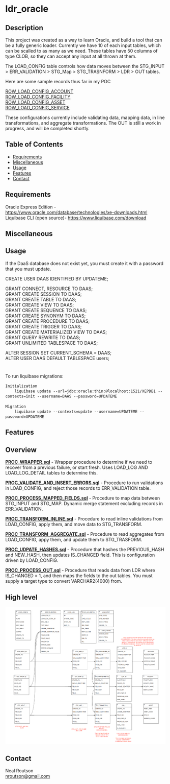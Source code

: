 # ldr_oracle

## Description
This project was created as a way to learn Oracle, and build a tool that can be a fully generic loader.  Currently we have 10 of each input tables, which can be scalled to as many as we need.  These tables have 50 columns of type CLOB, so they can accept any input at all thrown at them.

The LOAD_CONFIG table controls how data moves between the STG_INPUT > ERR_VALIDATION > STG_Map > STG_TRASNFORM > LDR > OUT tables.

Here are some sample records thus far in my POC

[ROW_LOAD_CONFIG_ACCOUNT](https://github.com/nealrout/ldr_oracle/blob/develop/sql/row/load_config/ROW_LOAD_CONFIG_ACCOUNT.sql)   
[ROW_LOAD_CONFIG_FACILITY](https://github.com/nealrout/ldr_oracle/blob/develop/sql/row/load_config/ROW_LOAD_CONFIG_FACILITY.sql)   
[ROW_LOAD_CONFIG_ASSET](https://github.com/nealrout/ldr_oracle/blob/develop/sql/row/load_config/ROW_LOAD_CONFIG_ASSET.sql)   
[ROW_LOAD_CONFIG_SERVICE](https://github.com/nealrout/ldr_oracle/blob/develop/sql/row/load_config/ROW_LOAD_CONFIG_SERVICE.sql)   

These configurations currently include validating data, mapping data, in line transformations, and aggregate transformations.  The OUT is still a work in progress, and will be completed shortly.


## Table of Contents

- [Requirements](#requirements)
- [Miscellaneous](#miscellaneous)
- [Usage](#usage)
- [Features](#features)
- [Contact](#contact)

## Requirements
Oracle Express Edition - https://www.oracle.com/database/technologies/xe-downloads.html  
Liquibase CLI (open source)- https://www.liquibase.com/download
## Miscellaneous


## Usage
If the DaaS database does not exist yet, you must create it with a password that you must update. 

  CREATE USER DAAS IDENTIFIED BY UPDATEME;

  GRANT CONNECT, RESOURCE TO DAAS;  
  GRANT CREATE SESSION TO DAAS;  
  GRANT CREATE TABLE TO DAAS;  
  GRANT CREATE VIEW TO DAAS;  
  GRANT CREATE SEQUENCE TO DAAS;  
  GRANT CREATE SYNONYM TO DAAS;  
  GRANT CREATE PROCEDURE TO DAAS;  
  GRANT CREATE TRIGGER TO DAAS;  
  GRANT CREATE MATERIALIZED VIEW TO DAAS;  
  GRANT QUERY REWRITE TO DAAS;  
  GRANT UNLIMITED TABLESPACE TO DAAS;  
  
  ALTER SESSION SET CURRENT_SCHEMA = DAAS;  
  ALTER USER DAAS DEFAULT TABLESPACE users;  



#
To run liquibase migrations:

    Initialization
        liquibase update --url=jdbc:oracle:thin:@localhost:1521/XEPDB1 --contexts=init --username=DAAS --password=UPDATEME

    Migration
        liquibase update --contexts=update --username=UPDATEME --password=UPDATEME

## Features
## Overview
__[PROC_WRAPPER.sql](https://github.com/nealrout/ldr_oracle/blob/develop/sql/procedure/PROC_WRAPPER.sql)__ - Wrapper procedure to determine if we need to recover from a previous failure, or start fresh.  Uses LOAD_LOG AND LOAD_LOG_DETAIL  tables to determine this.

__[PROC_VALIDATE_AND_INSERT_ERRORS.sql](https://github.com/nealrout/ldr_oracle/blob/develop/sql/procedure/PROC_VALIDATE_AND_INSERT_ERRORS.sql)__ -  Procedure to run validations in LOAD_CONFIG, and reject those records to ERR_VALIDATION table.

__[PROC_PROCESS_MAPPED_FIELDS.sql](https://github.com/nealrout/ldr_oracle/blob/develop/sql/procedure/PROC_PROCESS_MAPPED_FIELDS.sql)__ - Procedure to map data between STG_INPUT and STG_MAP.  Dynamic merge statement excluding records in ERR_VALIDATION.

__[PROC_TRANSFORM_INLINE.sql](https://github.com/nealrout/ldr_oracle/blob/develop/sql/procedure/PROC_PROCESS_TRANSFORM_INLINE.sql)__ - Procedure to read inline validations from LOAD_CONFIG, apply them, and move data to STG_TRANSFORM.

__[PROC_TRANSFORM_AGGREGATE.sql](https://github.com/nealrout/ldr_oracle/blob/develop/sql/procedure/PROC_PROCESS_TRANSFORM_AGGREGATE.sql)__ - Procedure to read aggregates from LOAD_CONFIG, appy them, and update them to STG_TRASFORM.

__[PROC_UDPATE_HASHES.sql](https://github.com/nealrout/ldr_oracle/blob/develop/sql/procedure/PROC_UPDATE_HASHES.sql)__ - Procedure that hashes the PREVIOUS_HASH and NEW_HASH, then updates IS_CHANGED field.  This is configuration driven by LOAD_CONFIG.

__[PROC_PROCESS_OUT.sql](https://github.com/nealrout/ldr_oracle/blob/develop/sql/procedure/PROC_PROCESS_OUT.sql)__ - Procedure that reads data from LDR where IS_CHANGED = 1, and then maps the fields to the out tables.  You must supply a target type to convert VARCHAR2(4000) from.

## High level
![My Project Logo](LDR_ORACLE.png)

## Contact
Neal Routson  
nroutson@gmail.com
